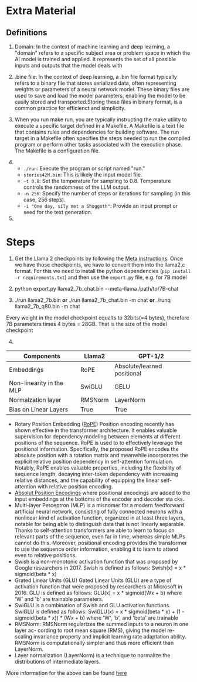 # Extra Material
## Definitions
1. Domain: In the context of machine learning and deep learning, a "domain" refers to a specific subject area or problem space in which the AI model is trained and applied. It represents the set of all possible inputs and outputs that the model deals with
2. .bine file: 
In the context of deep learning, a .bin file format typically refers to a binary file that stores serialized data, often representing weights or parameters of a neural network model. These binary files are used to save and load the model parameters, enabling the model to be easily stored and transported.Storing these files in binary format, is a common practice for efficienct and simplicity. 
3. When you run make run, you are typically instructing the make utility to execute a specific target defined in a Makefile. A Makefile is a text file that contains rules and dependencies for building software. The run target in a Makefile often specifies the steps needed to run the compiled program or perform other tasks associated with the execution phase. The Makefile is a configuration file. 



4. 
    - `./run`: Execute the program or script named "run."
    - `stories42M.bin`: This is likely the input model file.
    - `-t 0.8`: Set the temperature for sampling to 0.8. Temperature controls the randomness of the LLM output.
    - `-n 256`: Specify the number of steps or iterations for sampling (in this case, 256 steps).
    - `-i "One day, sily met a Shoggoth"`: Provide an input prompt or seed for the text generation.

5. 

# Steps
1. Get the Llama 2 checkpoints by following the [Meta instructions](https://github.com/facebookresearch/llama). Once we have those checkpoints, we have to convert them into the llama2.c format.
For this we need to install the python dependencies (`pip install -r requirements.txt`) and then use the `export.py` file, e.g. for 7B model

6. python export.py llama2_7b_chat.bin --meta-llama /path/to/7B-chat
7. ./run llama2_7b.bin <strong>or</strong> ./run llama2_7b_chat.bin -m chat  <strong>or</strong> ./runq llama2_7b_q80.bin -m chat

Every weight in the model checkpoint equalts to 32bits(=4 bytes), therefore 7B parameters times 4 bytes = 28GB. That is the size of the model checkpoint

4. 
| Components | Llama2 | GPT-1/2 |
| --- | --- | --- |
| Embeddings | RoPE | Absolute/learned positional  |
| Non-linearity in the MLP| SwiGLU   | GELU  |
| Normalzation layer| RMSNorm | LayerNorm |
| Bias on Linear Layers | True | True |
- Rotary Position Embedding ([RoPE](https://arxiv.org/abs/2104.09864)) Position encoding recently has shown effective in the transformer architecture. It enables valuable supervision for dependency modeling between elements at different positions of the sequence. RoPE is used to to effectively leverage the positional information. Specifically, the proposed RoPE encodes the absolute position with a rotation matrix and meanwhile incorporates the explicit relative position dependency in self-attention formulation. Notably, RoPE enables valuable properties, including the flexibility of sequence length, decaying inter-token dependency with increasing relative distances, and the capability of equipping the linear self-attention with relative position encoding.
- [Absolut Position Encodings](https://paperswithcode.com/method/absolute-position-encodings) where positional encodings are added to the input embeddings at the bottoms of the encoder and decoder sta cks. 
- Multi-layer Perceptron (MLP) 
 is a misnomer for a modern feedforward artificial neural network, consisting of fully connected neurons with a nonlinear kind of activation function, organized in at least three layers, notable for being able to distinguish data that is not linearly separable. Thanks to self-attention transformers are able to learn to focus on relevant parts of the sequence, even far in time, whereas simple MLPs cannot do this. Moreover, positional encoding provides the transformer to use the sequence order information, enabling it to learn to attend even to relative positions.
 - Swish is a non-monotonic activation function that was proposed by Google researchers in 2017. Swish is defined as follows:
Swish(x) = x * sigmoid(beta * x)
- Grated Linear Units (GLU) Gated Linear Units (GLU) are a type of activation function that were proposed by researchers at Microsoft in 2016. GLU is defined as follows:
GLU(x) = x * sigmoid(Wx + b)
where 'W' and 'b' are trainable parameters.
 - SwiGLU is a combination of Swish and GLU activation functions. SwiGLU is defined as follows:
SwiGLU(x) = x * sigmoid(beta * x) + (1 - sigmoid(beta * x)) * (Wx + b)
where 'W', 'b', and 'beta' are trainable 
 - RMSNorm: RMSNorm regularizes the summed inputs to a neuron in one layer ac- cording to root mean square (RMS), giving the model re-scaling invariance property and implicit learning rate adaptation ability. RMSNorm is computationally simpler and thus more efficient than LayerNorm.
 - Layer normalization (LayerNorm) is a technique to normalize the distributions of intermediate layers.

More information for the above can be found [here](https://www.ai-contentlab.com/2023/03/swishglu-activation-function.html)
